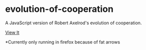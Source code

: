 evolution-of-cooperation
========================

A JavaScript version of Robert Axelrod's evolution of cooperation.

[View It](http://eborden.github.io/evolution-of-cooperation/) 

*Currently only running in firefox because of fat arrows
